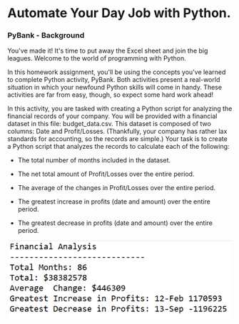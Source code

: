 # Automate Your Day Job with Python.

### PyBank - Background
You've made it! It's time to put away the Excel sheet and join the big leagues. Welcome to the world of programming with Python. 

In this homework assignment, you'll be using the concepts you've learned to complete Python activity, PyBank. Both activities present a real-world situation in which your newfound Python skills will come in handy. These activities are far from easy, though, so expect some hard work ahead!

In this activity, you are tasked with creating a Python script for analyzing the financial records of your company. You will be provided with a financial dataset in this file: budget_data.csv. This dataset is composed of two columns: Date and Profit/Losses. (Thankfully, your company has rather lax standards for accounting, so the records are simple.)
Your task is to create a Python script that analyzes the records to calculate each of the following:

* The total number of months included in the dataset.

* The net total amount of Profit/Losses over the entire period.

* The average of the changes in Profit/Losses over the entire period.

* The greatest increase in profits (date and amount) over the entire period.

* The greatest decrease in profits (date and amount) over the entire period.

![financial_results](PyBank/financial_results.png)